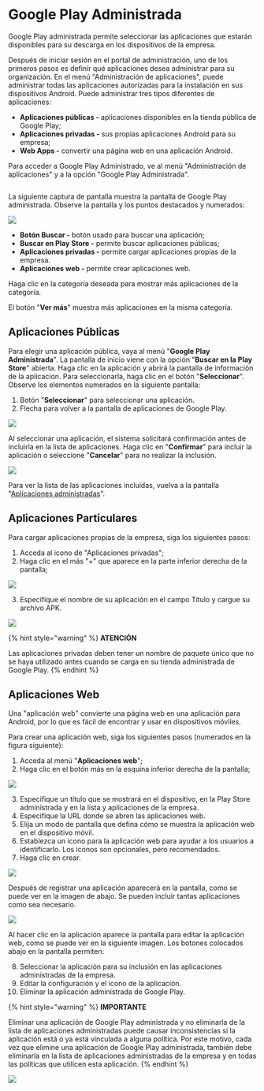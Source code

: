 # Google Play Administrada

Google Play administrada permite seleccionar las aplicaciones que estarán disponibles para su descarga en los dispositivos de la empresa.

Después de iniciar sesión en el portal de administración, uno de los primeros pasos es definir qué aplicaciones desea administrar para su organización. En el menú "Administración de aplicaciones", puede administrar todas las aplicaciones autorizadas para la instalación en sus dispositivos Android. Puede administrar tres tipos diferentes de aplicaciones:

* **Aplicaciones públicas -** aplicaciones disponibles en la tienda pública de Google Play;
* **Aplicaciones privadas -** sus propias aplicaciones Android para su empresa;
* **Web Apps -** convertir una página web en una aplicación Android.

Para acceder a Google Play Administrado, ve al menú "Administración de aplicaciones" y a la opción "Google Play Administrada".

<figure><img src="../../../.gitbook/assets/Captura de tela 2024-05-16 144645 (1).png" alt=""><figcaption></figcaption></figure>

La siguiente captura de pantalla muestra la pantalla de Google Play administrada. Observe la pantalla y los puntos destacados y numerados:

![](<../../../.gitbook/assets/7 (14).png>)

* **Botón Buscar -** botón usado para buscar una aplicación;
* **Buscar en Play Store -** permite buscar aplicaciones públicas;
* **Aplicaciones privadas -** permite cargar aplicaciones propias de la empresa.
* **Aplicaciones web -** permite crear aplicaciones web.

Haga clic en la categoría deseada para mostrar más aplicaciones de la categoría.

El botón "**Ver más**" muestra más aplicaciones en la misma categoría.

## **Aplicaciones Públicas**

Para elegir una aplicación pública, vaya al menú "**Google Play Administrada**". La pantalla de inicio viene con la opción "**Buscar en la Play Store**" abierta. Haga clic en la aplicación y abrirá la pantalla de información de la aplicación. Para seleccionarla, haga clic en el botón "**Seleccionar**". Observe los elementos numerados en la siguiente pantalla:

1. Botón "**Seleccionar**" para seleccionar una aplicación.
2. Flecha para volver a la pantalla de aplicaciones de Google Play.

![](<../../../.gitbook/assets/8 (14).png>)

Al seleccionar una aplicación, el sistema solicitará confirmación antes de incluirla en la lista de aplicaciones. Haga clic en "**Confirmar**" para incluir la aplicación o seleccione "**Cancelar**" para no realizar la inclusión.

![](<../../../.gitbook/assets/9 (14).png>)

Para ver la lista de las aplicaciones incluidas, vuelva a la pantalla "[Aplicaciones administradas](aplicaciones-administradas.md)".&#x20;

## **Aplicaciones Particulares**

Para cargar aplicaciones propias de la empresa, siga los siguientes pasos:

1. Acceda al icono de "Aplicaciones privadas";
2. Haga clic en el más "+" que aparece en la parte inferior derecha de la pantalla;

![](<../../../.gitbook/assets/10 (13).png>)

3. Especifique el nombre de su aplicación en el campo Título y cargue su archivo APK.

![](<../../../.gitbook/assets/11 (12).png>)

{% hint style="warning" %}
**ATENCIÓN**

Las aplicaciones privadas deben tener un nombre de paquete único que no se haya utilizado antes cuando se carga en su tienda administrada de Google Play.
{% endhint %}

## **Aplicaciones Web**

Una "aplicación web" convierte una página web en una aplicación para Android, por lo que es fácil de encontrar y usar en dispositivos móviles.

Para crear una aplicación web, siga los siguientes pasos (numerados en la figura siguiente):

1. Acceda al menú "**Aplicaciones web**";
2. Haga clic en el botón más en la esquina inferior derecha de la pantalla;

![](<../../../.gitbook/assets/12 (12).png>)

3. Especifique un título que se mostrará en el dispositivo, en la Play Store administrada y en la lista y aplicaciones de la empresa.
4. Especifique la URL donde se abren las aplicaciones web.
5. Elija un modo de pantalla que defina cómo se muestra la aplicación web en el dispositivo móvil.
6. Establezca un icono para la aplicación web para ayudar a los usuarios a identificarlo. Los iconos son opcionales, pero recomendados.
7. Haga clic en crear.

![](<../../../.gitbook/assets/13 (12).png>)

Después de registrar una aplicación aparecerá en la pantalla, como se puede ver en la imagen de abajo. Se pueden incluir tantas aplicaciones como sea necesario.

![](<../../../.gitbook/assets/14 (12).png>)

Al hacer clic en la aplicación aparece la pantalla para editar la aplicación web, como se puede ver en la siguiente imagen. Los botones colocados abajo en la pantalla permiten:

8. Seleccionar la aplicación para su inclusión en las aplicaciones administradas de la empresa.
9. Editar la configuración y el icono de la aplicación.
10. Eliminar la aplicación administrada de Google Play.

{% hint style="warning" %}
**IMPORTANTE**

Eliminar una aplicación de Google Play administrada y no eliminarla de la lista de aplicaciones administradas puede causar inconsistencias si la aplicación está o ya está vinculada a alguna política. Por este motivo, cada vez que elimine una aplicación de Google Play administrada, también debe eliminarla en la lista de aplicaciones administradas de la empresa y en todas las políticas que utilicen esta aplicación.
{% endhint %}

![](<../../../.gitbook/assets/15 (10).png>)

